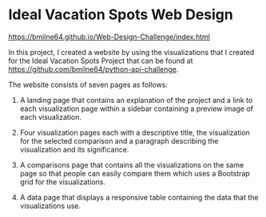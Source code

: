 # Ideal Vacation Spots Web Design 

https://bmilne64.github.io/Web-Design-Challenge/index.html

In this project, I created a website by using the visualizations that I created for the Ideal Vacation Spots Project that can be found at https://github.com/bmilne64/python-api-challenge.

The website consists of seven pages as follows:

1) A landing page that contains an explanation of the project and a link to each visualization page within a sidebar containing a preview image of each visualization. 

2) Four visualization pages each with a descriptive title, the visualization for the selected comparison and a paragraph describing the visualization and its significance.

3) A comparisons page that contains all the visualizations on the same page so that people can easily compare them which uses a Bootstrap grid for the visualizations. 

4) A data page that displays a responsive table containing the data that the visualizations use. 


